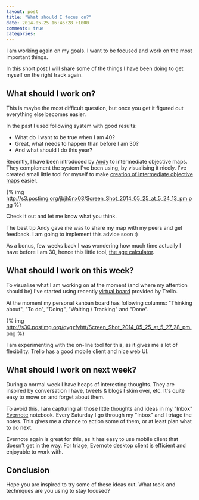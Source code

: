 ```yaml
---
layout: post
title: "What should I focus on?"
date: 2014-05-25 16:46:28 +1000
comments: true
categories: 
---
```


I am working again on my goals. I want to be focused and work on the most important things.

In this short post I will share some of the things I have been doing to get myself on the right track again.

## What should I work on?

This is maybe the most difficult question, but once you get it figured out everything else becomes easier.

In the past I used following system with good results:

  * What do I want to be true when I am 40? 
  * Great, what needs to happen than before I am 30?
  * And what should I do this year?

Recently, I have been introduced by [Andy](https://twitter.com/gigantiqandy) to intermediate objective maps. They complement the system I've been using, by visualising it nicely. I've created small little tool for myself to make [creation of intermediate objective maps](http://gregdmd.com/iom)
 easier. 

{% img http://s3.postimg.org/jbjh5nx03/Screen_Shot_2014_05_25_at_5_24_13_pm.png %}

 Check it out and let me know what you think. 

 The best tip Andy gave me was to share my map with my peers and get feedback. I am going to implement this advice soon :)

 As a bonus, few weeks back I was wondering how much time actually I have before I am 30, hence this little tool, [the age calculator](http://gregdmd.com/dob).


## What should I work on this week?

To visualise what I am working on at the moment (and where my attention should be) I've started using recently [virtual board](http://trello.com) provided by Trello.

At the moment my personal kanban board has following columns: "Thinking about", "To do", "Doing", "Waiting / Tracking" and "Done".

{% img http://s30.postimg.org/qygzfyhtt/Screen_Shot_2014_05_25_at_5_27_28_pm.png %}

I am experimenting with the on-line tool for this, as it gives me a lot of flexibility. Trello has a good mobile client and nice web UI. 

## What should I work on next week?

During a normal week I have heaps of interesting thoughts. They are inspired by conversation I have, tweets & blogs I skim over, etc. It's quite easy to move on and forget about them.

To avoid this, I am capturing all those little thoughts and ideas in my "Inbox" [Evernote](https://evernote.com/) notebook. Every Saturday I go through my "Inbox" and I triage the notes. This gives me a chance to action some of them, or at least plan what to do next. 

Evernote again is great for this, as it has easy to use mobile client that doesn't get in the way. For triage, Evernote desktop client is efficient and enjoyable to work with.

## Conclusion

Hope you are inspired to try some of these ideas out. What tools and techniques are you using to stay focused?
